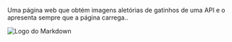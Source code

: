 Uma página web que obtém imagens aletórias de gatinhos de uma API e o apresenta  sempre que a página carrega..

![Logo do Markdown](images/indexPort.jpeg)
